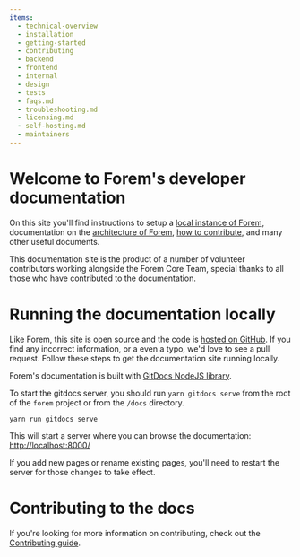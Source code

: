 ```yaml
---
items:
  - technical-overview
  - installation
  - getting-started
  - contributing
  - backend
  - frontend
  - internal
  - design
  - tests
  - faqs.md
  - troubleshooting.md
  - licensing.md
  - self-hosting.md
  - maintainers
---
```


# Welcome to Forem's developer documentation

On this site you'll find instructions to setup a [local instance of
Forem][installation], documentation on the [architecture of
Forem][architecture], [how to contribute][contributing], and many other useful
documents.

This documentation site is the product of a number of volunteer contributors
working alongside the Forem Core Team, special thanks to all those who have
contributed to the documentation.

# Running the documentation locally

Like Forem, this site is open source and the code is [hosted on GitHub][docs].
If you find any incorrect information, or a even a typo, we'd love to see a pull
request. Follow these steps to get the documentation site running locally.

Forem's documentation is built with [GitDocs NodeJS library][gitdocs].

To start the gitdocs server, you should run `yarn gitdocs serve` from the
root of the `forem` project or from the `/docs` directory.

```shell
yarn run gitdocs serve
```

This will start a server where you can browse the documentation:
<http://localhost:8000/>

If you add new pages or rename existing pages, you'll need to restart the server
for those changes to take effect.

# Contributing to the docs

If you're looking for more information on contributing, check out the
[Contributing guide][contributing].

[installation]: /installation/
[architecture]: /technical-overview/architecture/
[contributing]: /contributing/
[docs]: https://github.com/forem/forem/tree/master/docs/
[gitdocs]: https://www.npmjs.com/package/gitdocs/
